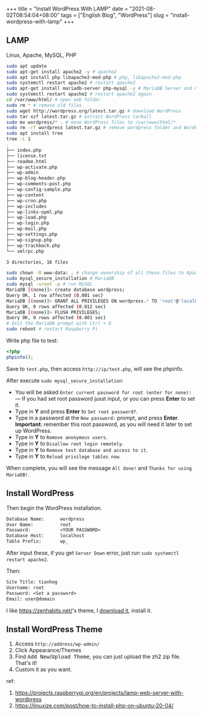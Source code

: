 +++
title = "Install WordPress With LAMP"
date = "2021-08-02T08:54:04+08:00"
tags = ["English Blog", "WordPress"]
slug = "install-wordpress-with-lamp"
+++

## LAMP

Linux, Apache, MySQL, PHP

```sh
sudo apt update
sudo apt-get install apache2 -y # apache2
sudo apt install php libapache2-mod-php # php, libapache2-mod-php
sudo systemctl restart apache2 # restart apache2
sudo apt-get install mariadb-server php-mysql -y # MariaDB Server and PHP-MySQL packages
sudo systemctl restart apache2 # restart apache2 again
cd /var/www/html/ # open web folder
sudo rm * # remove old files
sudo wget http://wordpress.org/latest.tar.gz # download WordPress
sudo tar xzf latest.tar.gz # extract WordPress tarball
sudo mv wordpress/* . # move WordPress files to /var/www/html/*
sudo rm -rf wordpress latest.tar.gz # remove wordpress folder and WordPress tarball
sudo apt install tree
tree -L 1
.
├── index.php
├── license.txt
├── readme.html
├── wp-activate.php
├── wp-admin
├── wp-blog-header.php
├── wp-comments-post.php
├── wp-config-sample.php
├── wp-content
├── wp-cron.php
├── wp-includes
├── wp-links-opml.php
├── wp-load.php
├── wp-login.php
├── wp-mail.php
├── wp-settings.php
├── wp-signup.php
├── wp-trackback.php
└── xmlrpc.php

3 directories, 16 files

sudo chown -R www-data: . # change ownership of all these files to Apache user
sudo mysql_secure_installation # MariaDB
sudo mysql -uroot -p # run MySQL
MariaDB [(none)]> create database wordpress;
Query OK, 1 row affected (0.001 sec)
MariaDB [(none)]> GRANT ALL PRIVILEGES ON wordpress.* TO 'root'@'localhost' IDENTIFIED BY '<YOUR PASSWORD>';
Query OK, 0 rows affected (0.012 sec)
MariaDB [(none)]> FLUSH PRIVILEGES;
Query OK, 0 rows affected (0.001 sec)
# Exit the MariaDB prompt with Ctrl + D
sudo reboot # restart Raspberry Pi
```

Write php file to test:

```php
<?php
phpinfo();
```

Save to `test.php`, then access `http://ip/test.php`, will see the phpinfo.

After execute `sudo mysql_secure_installation`:

- You will be asked `Enter current password for root (enter for none):` — If you had set root password jusst input, or you can press **Enter** to set it.
- Type in **Y** and press **Enter** to `Set root password?`.
- Type in a password at the `New password:` prompt, and press **Enter**. **Important:** remember this root password, as you will need it later to set up WordPress.
- Type in **Y** to `Remove anonymous users`.
- Type in **Y** to `Disallow root login remotely`.
- Type in **Y** to `Remove test database and access to it`.
- Type in **Y** to `Reload privilege tables now`.

When complete, you will see the message `All done!` and `Thanks for using MariaDB!`.

## Install WordPress

Then begin the WordPress installation.

```txt
Database Name:      wordpress
User Name:          root
Password:           <YOUR PASSWORD>
Database Host:      localhost
Table Prefix:       wp_
```

After input these, if you get `Server Down` error, just run `sudo systemctl restart apache2`.

Then:

```txt
Site Title: tianheg
Username: root
Password: <Set a password>
Email: user@domain
```

I like <https://zenhabits.net/>'s theme, I [download it](https://zenhabits.net/theme/), install it.

## Install WordPress Theme

1. Access `http://address/wp-admin/`
2. Click Appearance/Themes
3. Find <kbd>Add New</kbd>/<kbd>Upload Theme</kbd>, you can just upload the zh2 zip file. That's it!
4. Custom it as you want.

ref:

1. <https://projects.raspberrypi.org/en/projects/lamp-web-server-with-wordpress>
2. <https://linuxize.com/post/how-to-install-php-on-ubuntu-20-04/>
